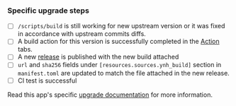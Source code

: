 ### Specific upgrade steps

- [ ] `/scripts/build` is still working for new upstream version or it was fixed in accordance with upstream commits diffs.
- [ ] A build action for this version is successfully completed in the [Action](https://github.com/YunoHost-Apps/jsoncrack_ynh/actions) tabs.
- [ ] A new [release](https://github.com/YunoHost-Apps/jsoncrack_ynh/releases) is published with the new build attached 
- [ ] `url` and `sha256` fields under `[resources.sources.ynh_build]` section in `manifest.toml` are updated to match the file attached in the new release.
- [ ] CI test is successful

Read this app's specific [upgrade documentation](https://github.com/YunoHost-Apps/jsoncrack_ynh/wiki/How-to-apply-upstream-upgrades-to-this-package) for more information.
